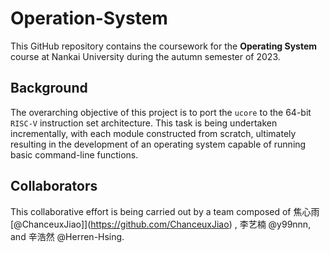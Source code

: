 # Operation-System
This GitHub repository contains the coursework for the **Operating System** course at Nankai University during the autumn semester of 2023. 
## Background
The overarching objective of this project is to port the `ucore`  to the 64-bit `RISC-V` instruction set architecture. This task is being undertaken incrementally, with each module constructed from scratch, ultimately resulting in the development of an operating system capable of running basic command-line functions. 
## Collaborators
This collaborative effort is being carried out by a team composed of 焦心雨 [@ChanceuxJiao]](https://github.com/ChanceuxJiao) , 李艺楠 @y99nnn, and 辛浩然 @Herren-Hsing.
